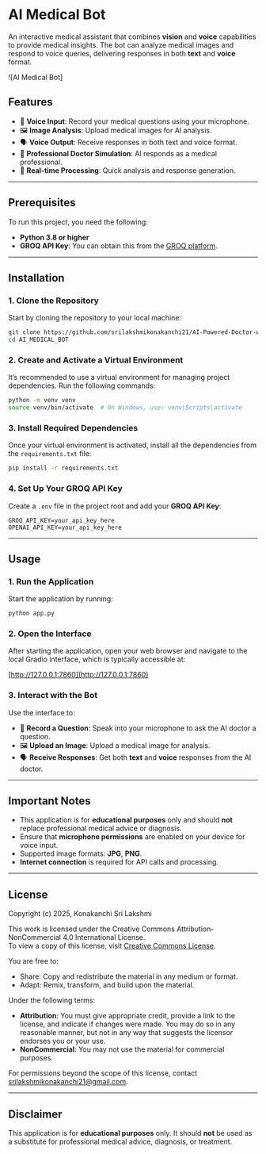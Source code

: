# AI Medical Bot

An interactive medical assistant that combines **vision** and **voice** capabilities to provide medical insights. The bot can analyze medical images and respond to voice queries, delivering responses in both **text** and **voice** format.

![AI Medical Bot]

## Features

- 🎤 **Voice Input**: Record your medical questions using your microphone.
- 🖼️ **Image Analysis**: Upload medical images for AI analysis.
- 🗣️ **Voice Output**: Receive responses in both text and voice format.
- 🤖 **Professional Doctor Simulation**: AI responds as a medical professional.
- 🔄 **Real-time Processing**: Quick analysis and response generation.

---

## Prerequisites

To run this project, you need the following:

- **Python 3.8 or higher**
- **GROQ API Key**: You can obtain this from the [GROQ platform](https://www.groq.com/).

---

## Installation

### 1. Clone the Repository

Start by cloning the repository to your local machine:

```bash
git clone https://github.com/srilakshmikonakanchi21/AI-Powered-Doctor-with-Integrated-Vision-and-Voice-Capabilities
cd AI_MEDICAL_BOT
```

### 2. Create and Activate a Virtual Environment

It’s recommended to use a virtual environment for managing project dependencies. Run the following commands:

```bash
python -m venv venv
source venv/bin/activate  # On Windows, use: venv\Scripts\activate
```

### 3. Install Required Dependencies

Once your virtual environment is activated, install all the dependencies from the `requirements.txt` file:

```bash
pip install -r requirements.txt
```

### 4. Set Up Your GROQ API Key

Create a `.env` file in the project root and add your **GROQ API Key**:

```
GROQ_API_KEY=your_api_key_here
OPENAI_API_KEY=your_api_key_here

```

---

## Usage

### 1. Run the Application

Start the application by running:

```bash
python app.py
```

### 2. Open the Interface

After starting the application, open your web browser and navigate to the local Gradio interface, which is typically accessible at:

[http://127.0.0.1:7860](http://127.0.0.1:7860)

### 3. Interact with the Bot

Use the interface to:

- 🎤 **Record a Question**: Speak into your microphone to ask the AI doctor a question.
- 🖼️ **Upload an Image**: Upload a medical image for analysis.
- 🗣️ **Receive Responses**: Get both **text** and **voice** responses from the AI doctor.

---

## Important Notes

- This application is for **educational purposes** only and should **not** replace professional medical advice or diagnosis.
- Ensure that **microphone permissions** are enabled on your device for voice input.
- Supported image formats: **JPG**, **PNG**.
- **Internet connection** is required for API calls and processing.

---

## License

Copyright (c) 2025, Konakanchi Sri Lakshmi

This work is licensed under the Creative Commons Attribution-NonCommercial 4.0 International License.  
To view a copy of this license, visit [Creative Commons License](http://creativecommons.org/licenses/by-nc/4.0/).

You are free to:
- Share: Copy and redistribute the material in any medium or format.
- Adapt: Remix, transform, and build upon the material.

Under the following terms:
- **Attribution**: You must give appropriate credit, provide a link to the license, and indicate if changes were made. 
  You may do so in any reasonable manner, but not in any way that suggests the licensor endorses you or your use.
- **NonCommercial**: You may not use the material for commercial purposes.

For permissions beyond the scope of this license, contact [srilakshmikonakanchi21@gmail.com](mailto:srilakshmikonakanchi21@gmail.com).

---

## Disclaimer

This application is for **educational purposes** only. It should **not** be used as a substitute for professional medical advice, diagnosis, or treatment.
